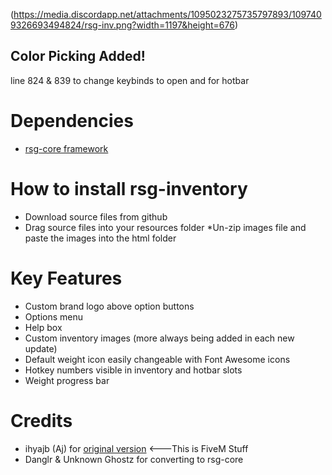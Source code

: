 (https://media.discordapp.net/attachments/1095023275735797893/1097409326693494824/rsg-inv.png?width=1197&height=676)

## Color Picking Added!
line 824 & 839 to change keybinds to open and for hotbar

# Dependencies
* [rsg-core framework](https://github.com/Rexshack-RedM/rsg-core)

# How to install rsg-inventory 
* Download source files from github
* Drag source files into your resources folder
*Un-zip images file and paste the images into the html folder
 

# Key Features
* Custom brand logo above option buttons
* Options menu
* Help box 
* Custom inventory images (more always being added in each new update)
* Default weight icon easily changeable with Font Awesome icons
* Hotkey numbers visible in inventory and hotbar slots
* Weight progress bar

# Credits
* ihyajb (Aj) for [original version](https://github.com/ihyajb/aj-inventory) <---This is FiveM Stuff
* Danglr & Unknown Ghostz for converting to rsg-core


